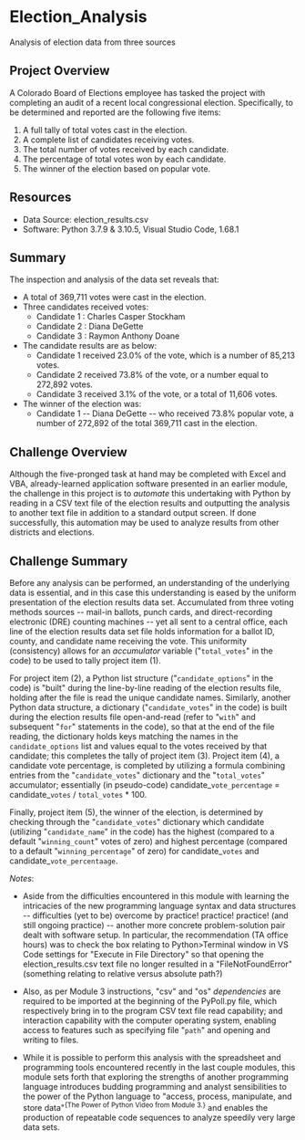 # Election_Analysis
Analysis of election data from three sources

## Project Overview
A Colorado Board of Elections employee has tasked the project with completing an audit of a recent local congressional election. Specifically, to be determined and reported are the following five items:

1. A full tally of total votes cast in the election.
2. A complete list of candidates receiving votes.
3. The total number of votes received by each candidate.
4. The percentage of total votes won by each candidate.
5. The winner of the election based on popular vote.

## Resources
- Data Source: election_results.csv
- Software: Python 3.7.9 & 3.10.5, Visual Studio Code, 1.68.1

## Summary
The inspection and analysis of the data set reveals that:
- A total of 369,711 votes were cast in the election.
- Three candidates received votes:
  - Candidate 1 : Charles Casper Stockham
  - Candidate 2 : Diana DeGette
  - Candidate 3 : Raymon Anthony Doane
- The candidate results are as below:
  - Candidate 1 received 23.0% of the vote, which is a number of 85,213 votes.
  - Candidate 2 received 73.8% of the vote, or a number equal to 272,892 votes.
  - Candidate 3 received 3.1% of the vote, or a total of 11,606 votes.
- The winner of the election was:
  - Candidate 1 -- Diana DeGette -- who received 73.8% popular vote, a number of 272,892 of the total 369,711 cast in the election.

## Challenge Overview
Although the five-pronged task at hand may be completed with Excel and VBA, already-learned application software presented in an earlier module, the challenge in this project is to *automate* this undertaking with Python by reading in a CSV text file of the election results and outputting the analysis to another text file in addition to a standard output screen. If done successfully, this automation may be used to analyze results from other districts and elections.

## Challenge Summary
Before any analysis can be performed, an understanding of the underlying data is essential, and in this case this understanding is eased by the uniform presentation of the election results data set. Accumulated from three voting methods sources -- mail-in ballots, punch cards, and direct-recording electronic (DRE) counting machines -- yet all sent to a central office, each line of the election results data set file holds information for a ballot ID, county, and candidate name receiving the vote. This uniformity (consistency) allows for an *accumulator* variable ("`total_votes`" in the code) to be used to tally project item (1).

For project item (2), a Python list structure ("`candidate_options`" in the code) is "built" during the line-by-line reading of the election results file, holding after the file is read the unique candidate names. Similarly, another Python data structure, a dictionary ("`candidate_votes`" in the code) is built during the election results file open-and-read (refer to "`with`" and subsequent "`for`" statements in the code), so that at the end of the file reading, the dictionary holds keys matching the names in the `candidate_options` list and values equal to the votes received by that candidate; this completes the tally of project item (3). Project item (4), a candidate vote percentage, is completed by utilizing a formula combining entries from the "`candidate_votes`" dictionary and the "`total_votes`" accumulator; essentially (in pseudo-code) candidate_`vote_percentage` = candidate_`votes` / `total_votes` * 100. 

Finally, project item (5), the winner of the election, is determined by checking through the "`candidate_votes`" dictionary which candidate (utilizing "`candidate_name`" in the code) has the highest (compared to a default "`winning_count`" votes of zero) and highest percentage (compared to a default "`winning_percentage`" of zero) for candidate_`votes` and candidate_`vote_percentaage`.

*Notes*:
- Aside from the difficulties encountered in this module with learning the intricacies of the new programming language syntax and data structures -- difficulties (yet  to be) overcome by practice! practice! practice! (and still ongoing practice) -- another more concrete problem-solution pair dealt with software setup. In      particular, the recommendation (TA office hours) was to check the box relating to Python>Terminal window in VS Code settings for "Execute in File Directory" so that opening the election_results.csv text file no longer resulted in a "FileNotFoundError" (something relating to relative versus absolute path?)

- Also, as per Module 3 instructions, "csv" and "os" *dependencies* are required to be imported at the beginning of the PyPoll.py file, which respectively bring in to the program CSV text file read capability; and interaction capability with the computer operating system, enabling access to features such as specifying file "`path`" and opening and writing to files. 

- While it is possible to perform this analysis with the spreadsheet and programming tools encountered recently in the last couple modules, this module sets forth that exploring the strengths of another programming language introduces budding programming and analyst sensibilities to the power of the Python language to "access, process, manipulate, and store data"<sup>{The Power of Python Video from Module 3.}</sup> and enables the production of repeatable code sequences to analyze speedily very large data sets.
